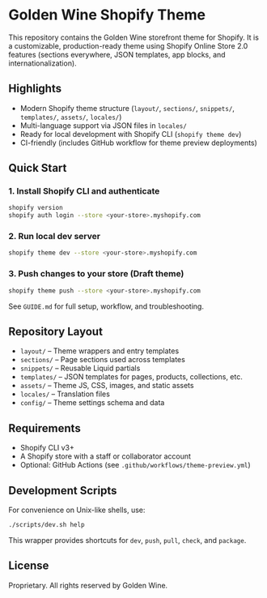 # Golden Wine Shopify Theme

This repository contains the Golden Wine storefront theme for Shopify. It is a customizable, production-ready theme using Shopify Online Store 2.0 features (sections everywhere, JSON templates, app blocks, and internationalization).

## Highlights

- Modern Shopify theme structure (`layout/`, `sections/`, `snippets/`, `templates/`, `assets/`, `locales/`)
- Multi-language support via JSON files in `locales/`
- Ready for local development with Shopify CLI (`shopify theme dev`)
- CI-friendly (includes GitHub workflow for theme preview deployments)

## Quick Start

### 1. Install Shopify CLI and authenticate

```bash
shopify version
shopify auth login --store <your-store>.myshopify.com
```

### 2. Run local dev server

```bash
shopify theme dev --store <your-store>.myshopify.com
```

### 3. Push changes to your store (Draft theme)

```bash
shopify theme push --store <your-store>.myshopify.com
```

See `GUIDE.md` for full setup, workflow, and troubleshooting.

## Repository Layout

- `layout/` – Theme wrappers and entry templates
- `sections/` – Page sections used across templates
- `snippets/` – Reusable Liquid partials
- `templates/` – JSON templates for pages, products, collections, etc.
- `assets/` – Theme JS, CSS, images, and static assets
- `locales/` – Translation files
- `config/` – Theme settings schema and data

## Requirements

- Shopify CLI v3+
- A Shopify store with a staff or collaborator account
- Optional: GitHub Actions (see `.github/workflows/theme-preview.yml`)

## Development Scripts

For convenience on Unix-like shells, use:

```bash
./scripts/dev.sh help
```

This wrapper provides shortcuts for `dev`, `push`, `pull`, `check`, and `package`.

## License

Proprietary. All rights reserved by Golden Wine.
